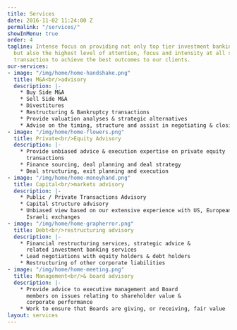 ```yaml
---
title: Services
date: 2016-11-02 11:24:00 Z
permalink: "/services/"
showInMenu: true
order: 4
tagline: Intense focus on providing not only top tier investment banking capabilities,
  but also the highest level of attention, focus and intensity at all stages of a
  transaction to achieve the best outcomes to our clients.
our-services:
- image: "/img/home/home-handshake.png"
  title: M&A<br/>advisory
  description: |-
    * Buy Side M&A
    * Sell Side M&A
    * Divestitures
    * Restructuring & Bankruptcy transactions
    * Provide valuation analyses & strategic alternatives
    * Advise on the timing, structure and assist in negotiating & closing
- image: "/img/home/home-flowers.png"
  title: Private<br/>Equity Advisory
  description: |-
    * Provide unbiased advice & execution expertise on private equity 
      transactions
    * Finance sourcing, deal planning and deal strategy
    * Deal structuring, exit planning and execution
- image: "/img/home/home-moneyhand.png"
  title: Capital<br/>markets advisory
  description: |-
    * Public / Private Transactions Advisory
    * Capital structure advisory
    * Unbiased view based on our extensive experience with US, European & 
      Israeli exchanges
- image: "/img/home/home-grapherror.png"
  title: Debt<br/>restructuring advisory
  description: |-
    * Financial restructuring services, strategic advice & 
      related investment banking services
    * Lead negotiations with equity holders & debt holders
    * Restructuring of other corporate liabilities
- image: "/img/home/home-meeting.png"
  title: Management<br/>& board advisory
  description: |-
    * Provide advice to executive management and Board
      members on issues relating to shareholder value &
      corporate performance
    * Work to ensure that Boards are giving, or receiving, fair value
layout: services
---
```


